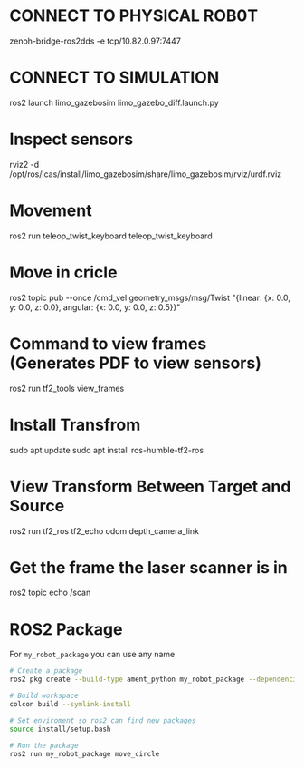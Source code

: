 # CONNECT TO PHYSICAL ROB0T
zenoh-bridge-ros2dds -e tcp/10.82.0.97:7447

# CONNECT TO SIMULATION
ros2 launch limo_gazebosim limo_gazebo_diff.launch.py

# Inspect sensors
rviz2 -d /opt/ros/lcas/install/limo_gazebosim/share/limo_gazebosim/rviz/urdf.rviz

# Movement
ros2 run teleop_twist_keyboard teleop_twist_keyboard

# Move in cricle
ros2 topic pub --once /cmd_vel geometry_msgs/msg/Twist "{linear: {x: 0.0, y: 0.0, z: 0.0}, angular: {x: 0.0, y: 0.0, z: 0.5}}"

# Command to view frames (Generates PDF to view sensors)
ros2 run tf2_tools view_frames

# Install Transfrom
sudo apt update
sudo apt install ros-humble-tf2-ros

# View Transform Between Target and Source
ros2 run tf2_ros tf2_echo odom depth_camera_link

# Get the frame the laser scanner is in
ros2 topic echo /scan

# ROS2 Package
For `my_robot_package` you can use any name

```bash
# Create a package
ros2 pkg create --build-type ament_python my_robot_package --dependencies rclpy geometry_msgs sensor_msgs tf2_ros tf2_geometry_msgs

# Build workspace
colcon build --symlink-install

# Set enviroment so ros2 can find new packages
source install/setup.bash

# Run the package
ros2 run my_robot_package move_circle
```